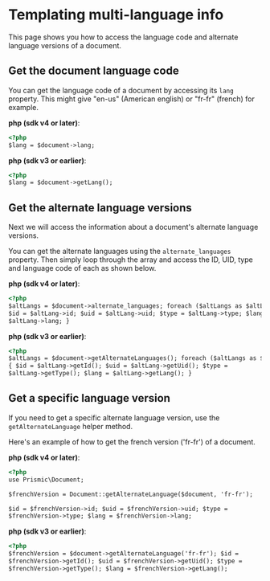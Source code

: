 # Templating multi-language info

This page shows you how to access the language code and alternate language versions of a document.

## Get the document language code

You can get the language code of a document by accessing its `lang` property. This might give "en-us" (American english) or "fr-fr" (french) for example.

**php (sdk v4 or later)**:

```html
<?php
$lang = $document->lang;
```

**php (sdk v3 or earlier)**:

```html
<?php
$lang = $document->getLang();
```

## Get the alternate language versions

Next we will access the information about a document's alternate language versions.

You can get the alternate languages using the `alternate_languages` property. Then simply loop through the array and access the ID, UID, type and language code of each as shown below.

**php (sdk v4 or later)**:

```html
<?php
$altLangs = $document->alternate_languages; foreach ($altLangs as $altLang) {
$id = $altLang->id; $uid = $altLang->uid; $type = $altLang->type; $lang =
$altLang->lang; }
```

**php (sdk v3 or earlier)**:

```html
<?php
$altLangs = $document->getAlternateLanguages(); foreach ($altLangs as $altLang)
{ $id = $altLang->getId(); $uid = $altLang->getUid(); $type =
$altLang->getType(); $lang = $altLang->getLang(); }
```

## Get a specific language version

If you need to get a specific alternate language version, use the `getAlternateLanguage` helper method.

Here's an example of how to get the french version ('fr-fr') of a document.

**php (sdk v4 or later)**:

```html
<?php
use Prismic\Document;

$frenchVersion = Document::getAlternateLanguage($document, 'fr-fr');

$id = $frenchVersion->id; $uid = $frenchVersion->uid; $type =
$frenchVersion->type; $lang = $frenchVersion->lang;
```

**php (sdk v3 or earlier)**:

```html
<?php
$frenchVersion = $document->getAlternateLanguage('fr-fr'); $id =
$frenchVersion->getId(); $uid = $frenchVersion->getUid(); $type =
$frenchVersion->getType(); $lang = $frenchVersion->getLang();
```
